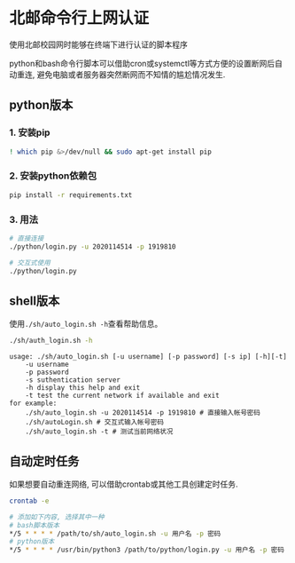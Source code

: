 # 北邮命令行上网认证
 
使用北邮校园网时能够在终端下进行认证的脚本程序

python和bash命令行脚本可以借助cron或systemctl等方式方便的设置断网后自动重连, 避免电脑或者服务器突然断网而不知情的尴尬情况发生.

## python版本

### 1. 安装pip

```bash
! which pip &>/dev/null && sudo apt-get install pip
```

### 2. 安装python依赖包

```bash
pip install -r requirements.txt
```

### 3. 用法

```bash
# 直接连接
./python/login.py -u 2020114514 -p 1919810

# 交互式使用
./python/login.py
```

## shell版本

使用`./sh/auto_login.sh -h`查看帮助信息。

```bash
./sh/auth_login.sh -h
```

```
usage: ./sh/auto_login.sh [-u username] [-p password] [-s ip] [-h][-t]
	-u username
	-p password
	-s suthentication server
	-h display this help and exit
	-t test the current network if available and exit
for example:
	./sh/auto_login.sh -u 2020114514 -p 1919810 # 直接输入帐号密码
	./sh/autoLogin.sh # 交互式输入帐号密码
	./sh/auto_login.sh -t # 测试当前网络状况
```

## 自动定时任务
如果想要自动重连网络, 可以借助crontab或其他工具创建定时任务. 

```bash
crontab -e

# 添加如下内容, 选择其中一种
# bash脚本版本
*/5 * * * * /path/to/sh/auto_login.sh -u 用户名 -p 密码
# python版本
*/5 * * * * /usr/bin/python3 /path/to/python/login.py -u 用户名 -p 密码
```
